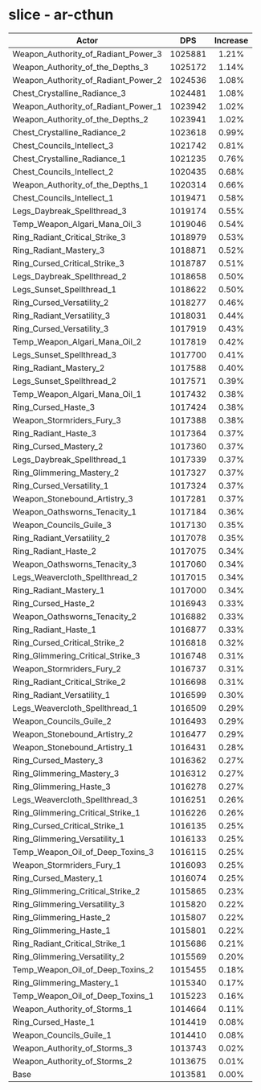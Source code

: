 # slice - ar-cthun
| Actor | DPS | Increase |
|---|:---:|:---:|
|Weapon_Authority_of_Radiant_Power_3|1025881|1.21%|
|Weapon_Authority_of_the_Depths_3|1025172|1.14%|
|Weapon_Authority_of_Radiant_Power_2|1024536|1.08%|
|Chest_Crystalline_Radiance_3|1024481|1.08%|
|Weapon_Authority_of_Radiant_Power_1|1023942|1.02%|
|Weapon_Authority_of_the_Depths_2|1023941|1.02%|
|Chest_Crystalline_Radiance_2|1023618|0.99%|
|Chest_Councils_Intellect_3|1021742|0.81%|
|Chest_Crystalline_Radiance_1|1021235|0.76%|
|Chest_Councils_Intellect_2|1020435|0.68%|
|Weapon_Authority_of_the_Depths_1|1020314|0.66%|
|Chest_Councils_Intellect_1|1019471|0.58%|
|Legs_Daybreak_Spellthread_3|1019174|0.55%|
|Temp_Weapon_Algari_Mana_Oil_3|1019046|0.54%|
|Ring_Radiant_Critical_Strike_3|1018979|0.53%|
|Ring_Radiant_Mastery_3|1018871|0.52%|
|Ring_Cursed_Critical_Strike_3|1018787|0.51%|
|Legs_Daybreak_Spellthread_2|1018658|0.50%|
|Legs_Sunset_Spellthread_1|1018622|0.50%|
|Ring_Cursed_Versatility_2|1018277|0.46%|
|Ring_Radiant_Versatility_3|1018031|0.44%|
|Ring_Cursed_Versatility_3|1017919|0.43%|
|Temp_Weapon_Algari_Mana_Oil_2|1017819|0.42%|
|Legs_Sunset_Spellthread_3|1017700|0.41%|
|Ring_Radiant_Mastery_2|1017588|0.40%|
|Legs_Sunset_Spellthread_2|1017571|0.39%|
|Temp_Weapon_Algari_Mana_Oil_1|1017432|0.38%|
|Ring_Cursed_Haste_3|1017424|0.38%|
|Weapon_Stormriders_Fury_3|1017388|0.38%|
|Ring_Radiant_Haste_3|1017364|0.37%|
|Ring_Cursed_Mastery_2|1017360|0.37%|
|Legs_Daybreak_Spellthread_1|1017339|0.37%|
|Ring_Glimmering_Mastery_2|1017327|0.37%|
|Ring_Cursed_Versatility_1|1017324|0.37%|
|Weapon_Stonebound_Artistry_3|1017281|0.37%|
|Weapon_Oathsworns_Tenacity_1|1017184|0.36%|
|Weapon_Councils_Guile_3|1017130|0.35%|
|Ring_Radiant_Versatility_2|1017078|0.35%|
|Ring_Radiant_Haste_2|1017075|0.34%|
|Weapon_Oathsworns_Tenacity_3|1017060|0.34%|
|Legs_Weavercloth_Spellthread_2|1017015|0.34%|
|Ring_Radiant_Mastery_1|1017000|0.34%|
|Ring_Cursed_Haste_2|1016943|0.33%|
|Weapon_Oathsworns_Tenacity_2|1016882|0.33%|
|Ring_Radiant_Haste_1|1016877|0.33%|
|Ring_Cursed_Critical_Strike_2|1016818|0.32%|
|Ring_Glimmering_Critical_Strike_3|1016748|0.31%|
|Weapon_Stormriders_Fury_2|1016737|0.31%|
|Ring_Radiant_Critical_Strike_2|1016698|0.31%|
|Ring_Radiant_Versatility_1|1016599|0.30%|
|Legs_Weavercloth_Spellthread_1|1016509|0.29%|
|Weapon_Councils_Guile_2|1016493|0.29%|
|Weapon_Stonebound_Artistry_2|1016477|0.29%|
|Weapon_Stonebound_Artistry_1|1016431|0.28%|
|Ring_Cursed_Mastery_3|1016362|0.27%|
|Ring_Glimmering_Mastery_3|1016312|0.27%|
|Ring_Glimmering_Haste_3|1016278|0.27%|
|Legs_Weavercloth_Spellthread_3|1016251|0.26%|
|Ring_Glimmering_Critical_Strike_1|1016226|0.26%|
|Ring_Cursed_Critical_Strike_1|1016135|0.25%|
|Ring_Glimmering_Versatility_1|1016133|0.25%|
|Temp_Weapon_Oil_of_Deep_Toxins_3|1016115|0.25%|
|Weapon_Stormriders_Fury_1|1016093|0.25%|
|Ring_Cursed_Mastery_1|1016074|0.25%|
|Ring_Glimmering_Critical_Strike_2|1015865|0.23%|
|Ring_Glimmering_Versatility_3|1015820|0.22%|
|Ring_Glimmering_Haste_2|1015807|0.22%|
|Ring_Glimmering_Haste_1|1015801|0.22%|
|Ring_Radiant_Critical_Strike_1|1015686|0.21%|
|Ring_Glimmering_Versatility_2|1015569|0.20%|
|Temp_Weapon_Oil_of_Deep_Toxins_2|1015455|0.18%|
|Ring_Glimmering_Mastery_1|1015340|0.17%|
|Temp_Weapon_Oil_of_Deep_Toxins_1|1015223|0.16%|
|Weapon_Authority_of_Storms_1|1014664|0.11%|
|Ring_Cursed_Haste_1|1014419|0.08%|
|Weapon_Councils_Guile_1|1014410|0.08%|
|Weapon_Authority_of_Storms_3|1013743|0.02%|
|Weapon_Authority_of_Storms_2|1013675|0.01%|
|Base|1013581|0.00%|
